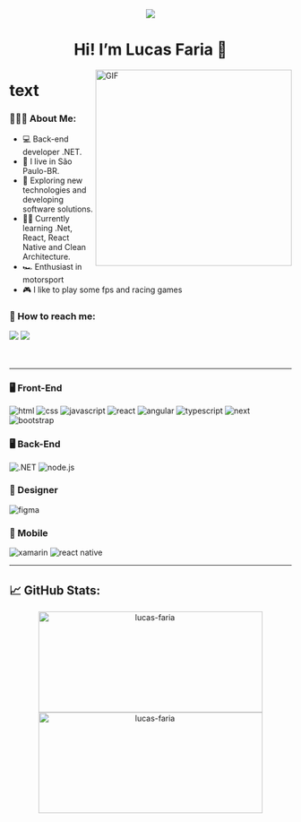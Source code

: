 <div align="center">
  <img src="https://user-images.githubusercontent.com/22107794/139580686-887df369-edb8-4bc8-b607-4fbf6d7e4866.gif">
</div>

<h1  align="center"> Hi! I’m Lucas Faria 👋</h1>

<img align="right" alt="GIF" src="https://user-images.githubusercontent.com/22107794/139581022-d523608f-0584-467b-a781-cc9229463e2f.gif" width="350px" />
<h1> text </h1>

<h3 align="left">👨🏻‍💻 About Me:</h3>

- 💻 Back-end developer .NET.
- 📌 I live in São Paulo-BR.
- 🚀 Exploring new technologies and developing software solutions.
- 👨‍💻 Currently learning .Net, React, React Native and Clean Architecture.
- 🏎️ Enthusiast in motorsport
- 🎮 I like to play some fps and racing games 

<h3 align="left">💬 How to reach me:</h3>
<div>
   <a href="https://www.linkedin.com/in/lucasfariasilva/" target="_blank"><img src="https://img.shields.io/badge/-LinkedIn-%230077B5?style=for-the-badge&logo=linkedin&logoColor=white" target="_blank"></a>  
  <a href = "mailto:lucasfsilva94@hotmail.com"><img src="https://img.shields.io/badge/Microsoft_Outlook-0078D4?style=for-the-badge&logo=microsoft-outlook&logoColor=white" target="_blank"></a>
  </div>
  <br>
  <br>

-------

<h3>🖥️ Front-End</h3>
<div>
  <img 
    src="https://img.shields.io/badge/HTML5-E34F26?style=for-the-badge&amp;logo=html5&amp;logoColor=white" 
    alt="html">
  <img 
    src="https://img.shields.io/badge/CSS3-1572B6?style=for-the-badge&amp;logo=css3&amp;logoColor=white" 
    alt="css">
  <img 
    src="https://img.shields.io/badge/JavaScript-323330?style=for-the-badge&amp;logo=javascript&amp;logoColor=F7DF1E" 
    alt="javascript">
  <img 
    src="https://img.shields.io/badge/React-0D0627?style=for-the-badge&amp;logo=react&amp;logoColor=61DAFB" 
    alt="react">
  <img 
    src="https://img.shields.io/badge/Angular-DD0031?style=for-the-badge&logo=angular&logoColor=white" 
    alt="angular">  
  <img 
    src="https://img.shields.io/badge/TypeScript-3178C6?style=for-the-badge&amp;logo=typescript&amp;logoColor=white" 
    alt="typescript">
  <img 
    src="https://img.shields.io/badge/Next-000000?style=for-the-badge&amp;logo=nextdotjs&amp;logoColor=FFFFFF" 
    alt="next">  
  <img 
    src="https://img.shields.io/badge/BootStrap-6E42A2?style=for-the-badge&amp;logo=bootstrap&amp;logoColor=white" 
    alt="bootstrap">
</div>

<h3>🖥️ Back-End</h3>
<div>
  <img 
    src="https://img.shields.io/badge/.NET-512BD4?style=for-the-badge&logo=dotnet&logoColor=white" 
    alt=".NET">
  <img 
    src="https://img.shields.io/badge/Node.js-339933?style=for-the-badge&logo=nodedotjs&logoColor=white" 
    alt="node.js">  
</div>

<h3>🎨 Designer</h3>
<div>
  <img 
    src="https://img.shields.io/badge/Figma-F24E1E?style=for-the-badge&logo=figma&logoColor=white" 
    alt="figma">  
</div>

<h3>📱 Mobile</h3>
<div>
  <img 
    src="https://img.shields.io/badge/Xamarin-3498DB?style=for-the-badge&logo=xamarin&logoColor=white" 
    alt="xamarin">  
  <img 
    src="https://img.shields.io/badge/React_Native-20232A?style=for-the-badge&logo=react&logoColor=61DAFB" 
    alt="react native">    
</div>

---
<h2>📈 <strong>GitHub Stats:</strong></h2>  
<div align="center">
  <img 
    width="400" 
    height="180em" 
    src="https://github-readme-stats.vercel.app/api?username=lucasfsilva94&show_icons=true&count_private=true" 
    alt="lucas-faria"/>
  <img 
    width="400" 
    height="180em" 
    src="https://github-readme-stats.vercel.app/api/top-langs/?username=lucasfsilva94&layout=compact" 
    alt="lucas-faria" />
</div>
